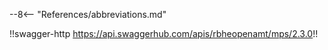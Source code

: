 --8<-- "References/abbreviations.md"

<style>
  .md-typeset h1,
  .md-content__button {
    display: none;
  }
</style>

!!swagger-http https://api.swaggerhub.com/apis/rbheopenamt/mps/2.3.0!!